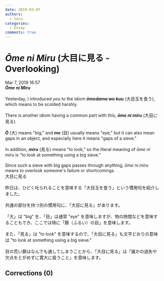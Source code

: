 ```yaml
---
date: 2019-03-07
authors:
  - toru
categories:
  - Essay
comments: true
---
```


# <strong><em>Ōme ni Miru</strong></em> (大目に見る - Overlooking)
<div class="date">Mar 7, 2019 16:57</div>
<div id="post"><div id="body_show_ori">
<strong><em>Ōme ni Miru</strong></em><br/><br/>Yesterday, I introduced you to the idiom <strong><em>ōmedama wo kuu</em></strong> (大目玉を食う), which means to be scolded harshly.<br/><br/>There is another idiom having a common part with this, <strong><em>ōme ni miru</em></strong> (大目に見る).<br/><br/><strong><em>Ō</em></strong> (大) means "big," and <strong><em>me</em></strong> (目) usually means "eye," but it can also mean gaps in an object, and especially here it means "gaps of a sieve."<br/><br/>In addition, <strong><em>miru</em></strong> (見る) means "to look," so the literal meaning of <em>ōme ni miru</em> is "to look at something using a big sieve."<br/><br/>Since such a sieve with big gaps passes through anything, <em>ōme ni miru</em> means to overlook someone's failure or shortcomings.
</div></div>

<!-- more -->

<div id="post_ja"><div id="body_show_mo">
大目に見る<br/><br/>昨日は、ひどく叱られることを意味する「大目玉を食う」という慣用句を紹介しました。<br/><br/>共通の部分を持つ別の慣用句に、「大目に見る」があります。<br/><br/>「大」は "big" を、「目」は通常 "eye" を意味しますが、物の隙間などを意味することもでき、ここでは特に「篩（ふるい）の目」を意味します。<br/><br/>また、「見る」は "to look" を意味するので、「大目に見る」も文字どおりの意味は "to look at something using a big sieve."<br/><br/>目の荒い篩はなんでも通してしまうことから、「大目に見る」は「誰かの過失や欠点をとがめずに寛大に扱うこと」を意味します。
</div></div>

## Corrections (0)
